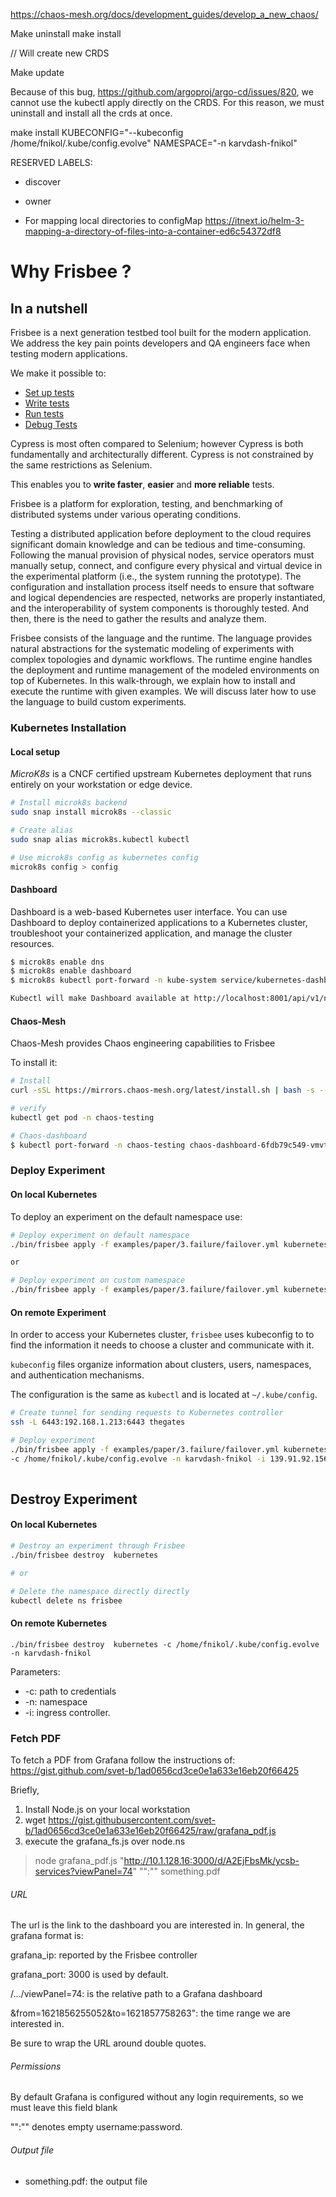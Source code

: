 https://chaos-mesh.org/docs/development_guides/develop_a_new_chaos/

Make uninstall make install

// Will create new CRDS

Make update

Because of this bug, https://github.com/argoproj/argo-cd/issues/820, we cannot use the kubectl apply directly on the
CRDS. For this reason, we must uninstall and install all the crds at once.

make install KUBECONFIG="--kubeconfig /home/fnikol/.kube/config.evolve" NAMESPACE="-n karvdash-fnikol"

RESERVED LABELS:

* discover
* owner


* For mapping local directories to configMap
  https://itnext.io/helm-3-mapping-a-directory-of-files-into-a-container-ed6c54372df8


# Why Frisbee ?





## In a nutshell

Frisbee is a next generation testbed tool built for the  modern application. We address the key pain points developers and QA engineers  face when testing modern applications.

We make it possible to:

- [Set up tests](https://docs.cypress.io/guides/overview/why-cypress#Setting-up-tests)
- [Write tests](https://docs.cypress.io/guides/overview/why-cypress#Writing-tests)
- [Run tests](https://docs.cypress.io/guides/overview/why-cypress#Running-tests)
- [Debug Tests](https://docs.cypress.io/guides/overview/why-cypress#Debugging-tests)

Cypress is most often compared to Selenium; however Cypress is both  fundamentally and architecturally different. Cypress is not constrained  by the same restrictions as Selenium.

This enables you to **write faster**, **easier** and **more reliable** tests.









Frisbee is a platform for exploration, testing, and benchmarking of distributed systems under various operating conditions.



Testing a distributed application before deployment to the cloud requires significant domain knowledge and can be tedious and time-consuming. Following the manual provision of physical nodes, service operators must manually setup, connect, and configure every physical and virtual device in the experimental platform (i.e., the system running the prototype). The configuration and installation process itself needs to ensure that software and logical dependencies are respected, networks are properly instantiated, and the interoperability of system components is thoroughly tested. And then, there is the need to gather the results and analyze them.



Frisbee consists of the language and the runtime. The language provides natural abstractions for the systematic modeling of experiments with complex topologies and dynamic workflows. The runtime engine handles the deployment and runtime management of the modeled environments on top of Kubernetes. In this walk-through, we explain how to install and execute the runtime with given examples. We will discuss later how to use the language to build custom experiments.





### Kubernetes Installation

#### Local setup

*MicroK8s* is a CNCF certified upstream Kubernetes deployment that runs entirely on your workstation or edge device.



```bash
# Install microk8s backend
sudo snap install microk8s --classic

# Create alias 
sudo snap alias microk8s.kubectl kubectl

# Use microk8s config as kubernetes config
microk8s config > config
```



#### Dashboard

Dashboard is a web-based Kubernetes user interface. You can use Dashboard to deploy containerized applications to a Kubernetes cluster, troubleshoot your containerized application, and manage the cluster resources.



```bash
$ microk8s enable dns
$ microk8s enable dashboard
$ microk8s kubectl port-forward -n kube-system service/kubernetes-dashboard 10443:443

Kubectl will make Dashboard available at http://localhost:8001/api/v1/namespaces/kubernetes-dashboard/services/https:kubernetes-dashboard:/proxy/.

```



#### Chaos-Mesh

Chaos-Mesh provides Chaos engineering capabilities to Frisbee

To install it:

```bash
# Install
curl -sSL https://mirrors.chaos-mesh.org/latest/install.sh | bash -s -- --microk8s

# verify
kubectl get pod -n chaos-testing

# Chaos-dashboard
$ kubectl port-forward -n chaos-testing chaos-dashboard-6fdb79c549-vmvtp 8888:2333

```









### Deploy Experiment



#### On local Kubernetes

To deploy an experiment on the default namespace use:

```bash
# Deploy experiment on default namespace
./bin/frisbee apply -f examples/paper/3.failure/failover.yml kubernetes

or

# Deploy experiment on custom namespace
./bin/frisbee apply -f examples/paper/3.failure/failover.yml kubernetes	-n karvdash-fnikol	
```





#### On remote Experiment

In order to access your Kubernetes cluster, `frisbee` uses kubeconfig to to find the information it needs to choose a cluster and communicate with it.

`kubeconfig` files organize information about clusters, users, namespaces, and authentication mechanisms.

The configuration is the same as `kubectl` and is located at `~/.kube/config`.



```bash
# Create tunnel for sending requests to Kubernetes controller
ssh -L 6443:192.168.1.213:6443 thegates

# Deploy experiment
./bin/frisbee apply -f examples/paper/3.failure/failover.yml kubernetes \
-c /home/fnikol/.kube/config.evolve -n karvdash-fnikol -i 139.91.92.156.nip.io
		
```





## Destroy Experiment



#### On local Kubernetes

```bash
# Destroy an experiment through Frisbee
./bin/frisbee destroy  kubernetes

# or 

# Delete the namespace directly directly
kubectl delete ns frisbee

```



#### On remote Kubernetes

```
./bin/frisbee destroy  kubernetes -c /home/fnikol/.kube/config.evolve -n karvdash-fnikol
```



Parameters:

* -c: path to credentials
* -n: namespace
* -i: ingress controller.





### Fetch PDF

To fetch a PDF from Grafana follow the instructions of: https://gist.github.com/svet-b/1ad0656cd3ce0e1a633e16eb20f66425



Briefly,

1. Install Node.js on your local workstation
2. wget https://gist.githubusercontent.com/svet-b/1ad0656cd3ce0e1a633e16eb20f66425/raw/grafana_pdf.js
3. execute the grafana_fs.js over node.ns



> node grafana_pdf.js "http://10.1.128.16:3000/d/A2EjFbsMk/ycsb-services?viewPanel=74" "":"" something.pdf



###### URL

The url is the link to the dashboard you are interested in. In general, the grafana format is:

grafana_ip: reported by the Frisbee controller

grafana_port: 3000 is used by default.

/.../viewPanel=74: is the relative path to a Grafana dashboard

&from=1621856255052&to=1621857758263": the time range we are interested in.



Be sure to wrap the URL around double quotes.



###### Permissions

By default Grafana is configured without any login requirements, so we must leave this field blank

"":"" denotes empty username:password.



###### Output file

* something.pdf: the output file

